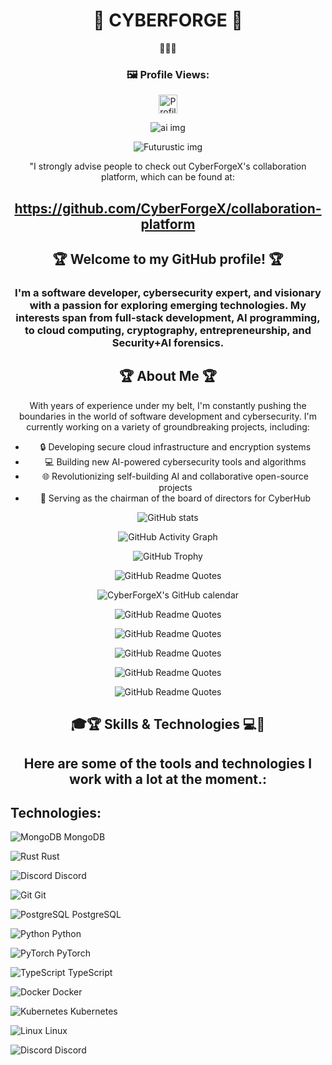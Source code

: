 
<h1 align="center">🌟 CYBERFORGE 🌟</h1>
<p align="center">
 🌟🌟🌟
</p>
<h3 align="center">🖼️ Profile Views:</h3>

<p align="center">
  <img src="https://komarev.com/ghpvc/?username=CyberForgeX&color=green" alt="Profile views" width="auto" height="30" />
</p>                                                                                                               
                                                                                                                            
<p align="center">
  <img src="https://gisgeography.com/wp-content/uploads/2018/05/Machine-Learning-Artificial-Intelligence-GIS.jpg" alt="ai img">
</p>

<p align="center">
  <img src="https://assets.entrepreneur.com/content/3x2/2000/20190830085354-shutterstock-732378577.jpeg?crop=16:9" alt="Futurustic img">
</p>

<p align="center">
  "I strongly advise people to check out CyberForgeX's collaboration platform, which can be found at:
</p>

<h2 align="center">
  <a href="https://github.com/CyberForgeX/collaboration-platform">https://github.com/CyberForgeX/collaboration-platform</a>
</h2>

<h2 align="center">🏆 Welcome to my GitHub profile! 🏆</h2>

<h3 align="center">
  I'm a software developer, cybersecurity expert, and visionary with a passion for exploring emerging technologies. My interests span from full-stack development, AI programming, to cloud computing, cryptography, entrepreneurship, and Security+AI forensics.
</h3>

<h2 align="center">🏆 About Me 🏆</h2>

<p align="center">
  With years of experience under my belt, I'm constantly pushing the boundaries in the world of software development and cybersecurity. I'm currently working on a variety of groundbreaking projects, including:
</p>

<ul align="center">
  <li>🔒 Developing secure cloud infrastructure and encryption systems</li>
  <li>💻 Building new AI-powered cybersecurity tools and algorithms</li>
  <li>🌐 Revolutionizing self-building AI and collaborative open-source projects</li>
  <li>👑 Serving as the chairman of the board of directors for CyberHub</li>
</ul>

<p align="center">
  <img src="https://github-readme-stats.vercel.app/api?username=CyberForgeX&show_icons=true" alt="GitHub stats">
</p>

<p align="center">
  <img src="https://activity-graph.herokuapp.com/graph?username=CyberForgeX" alt="GitHub Activity Graph">
</p>

<p align="center">
  <img src="https://github-profile-trophy.vercel.app/?username=CyberForgeX&column=4&margin-w=18&margin-h=18" alt="GitHub Trophy">
</p>

<div align="center">
 
 <img src="https://quotes-github-readme.vercel.app/api?type=horizontal&theme=radical&layout=default&fontDefault=Open%20Sans&langDefault=en&animation=default&quotesUrl=https://gist.githubusercontent.com/CyberForgeX/9f1d20d1502f3c0423cb3aebc1a1247d/raw/50e8f7de438e16fbd5d5a0b8cfa7ea6c98779021/quotes.txt" alt="GitHub Readme Quotes">

![CyberForgeX's GitHub calendar](https://github-readme-streak-stats.herokuapp.com/?user=CyberForgeX&theme=radical)

![GitHub Readme Quotes](https://quotes-github-readme.vercel.app/api?type=horizontal&theme=radical&layout=default&fontDefault=Open%20Sans&langDefault=en&animation=default&quotesUrl=https://gist.githubusercontent.com/CyberForgeX/462e43b1056c8e6f6351c13ef27394e1/raw/9510ba6f9875c5d5e5a5ad0258e835032a16f977/quotes.txt)

![GitHub Readme Quotes](https://quotes-github-readme.vercel.app/api?type=horizontal&theme=dark&layout=default&fontDefault=Open%20Sans&langDefault=en&animation=default&quotesUrl=https://gist.githubusercontent.com/CyberForgeX/462e43b1056c8e6f6351c13ef27394e1/raw/9510ba6f9875c5d5e5a5ad0258e835032a16f977/quotes.txt)

![GitHub Readme Quotes](https://quotes-github-readme.vercel.app/api?type=horizontal&theme=merko&layout=default&fontDefault=Open%20Sans&langDefault=en&animation=default&quotesUrl=https://gist.githubusercontent.com/CyberForgeX/462e43b1056c8e6f6351c13ef27394e1/raw/9510ba6f9875c5d5e5a5ad0258e835032a16f977/quotes.txt)

![GitHub Readme Quotes](https://quotes-github-readme.vercel.app/api?type=horizontal&theme=gruvbox&layout=default&fontDefault=Open%20Sans&langDefault=en&animation=default&quotesUrl=https://gist.githubusercontent.com/CyberForgeX/462e43b1056c8e6f6351c13ef27394e1/raw/9510ba6f9875c5d5e5a5ad0258e835032a16f977/quotes.txt)

![GitHub Readme Quotes](https://quotes-github-readme.vercel.app/api?type=horizontal&theme=tokyonight&layout=default&fontDefault=Open%20Sans&langDefault=en&animation=default&quotesUrl=https://gist.githubusercontent.com/CyberForgeX/462e43b1056c8e6f6351c13ef27394e1/raw/9510ba6f9875c5d5e5a5ad0258e835032a16f977/quotes.txt)
 
</div>


<h2 align="center">
🎓🏆 Skills & Technologies 💻🐍
</h2>

<h2 align="center">
Here are some of the tools and technologies I work with a lot at the moment.:
</h2>

## Technologies:

![MongoDB](https://img.shields.io/badge/MongoDB-47A248?style=for-the-badge&logo=mongodb&logoColor=white) MongoDB

![Rust](https://img.shields.io/badge/Rust-black?style=for-the-badge&logo=rust&logoColor=#E57324) Rust

![Discord](https://img.shields.io/badge/Discord-5865F2?style=for-the-badge&logo=discord&logoColor=white) Discord

![Git](https://img.shields.io/badge/Git-F05032?style=for-the-badge&logo=git&logoColor=white) Git

![PostgreSQL](https://img.shields.io/badge/PostgreSQL-336791?style=for-the-badge&logo=postgresql&logoColor=white) PostgreSQL

![Python](https://img.shields.io/badge/Python-3776AB?style=for-the-badge&logo=python&logoColor=white) Python

![PyTorch](https://img.shields.io/badge/PyTorch-EE4C2C?style=for-the-badge&logo=pytorch&logoColor=white) PyTorch

![TypeScript](https://img.shields.io/badge/TypeScript-3178C6?style=for-the-badge&logo=typescript&logoColor=white) TypeScript

![Docker](https://img.shields.io/badge/Docker-2496ED?style=for-the-badge&logo=docker&logoColor=white) Docker

![Kubernetes](https://img.shields.io/badge/Kubernetes-326CE5?style=for-the-badge&logo=kubernetes&logoColor=white) Kubernetes

![Linux](https://img.shields.io/badge/Linux-FCC624?style=for-the-badge&logo=linux&logoColor=black) Linux

![Discord](https://img.shields.io/badge/Discord-5865F2?style=for-the-badge&logo=discord&logoColor=white) Discord





